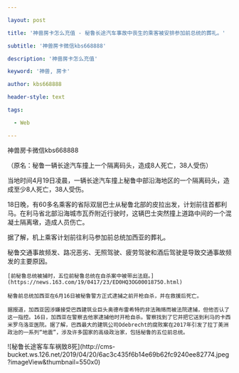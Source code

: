 ---
layout: post
title: '神兽房卡怎么充值 - 秘鲁长途汽车事故中丧生的乘客被安排参加前总统的葬礼。'
subtitle: '神兽房卡微信kbs668888'
description: '神兽房卡怎么充值'
keyword: '神兽, 房卡'
author: kbs668888
header-style: text
tags:
  - Web
---
神兽房卡微信kbs668888

（原名：秘鲁一辆长途汽车撞上一个隔离码头，造成8人死亡，38人受伤）

当地时间4月19日凌晨，一辆长途汽车撞上秘鲁中部沿海地区的一个隔离码头，造成至少8人死亡，38人受伤。

18日晚，有60多名乘客的省际双层巴士从秘鲁北部的皮拉出发，计划前往首都利马。在利马省北部沿海城市瓦乔附近行驶时，这辆巴士突然撞上道路中间的一个混凝土隔离墩，造成人员伤亡。

据了解，机上乘客计划前往利马参加前总统加西亚的葬礼。

秘鲁交通事故频发、路况恶劣、无照驾驶、疲劳驾驶和酒后驾驶是导致交通事故频发的主要原因。

    
    
    [前秘鲁总统被捕时，五位前秘鲁总统在自杀案中被带出法庭。](https://news.163.com/19/0417/23/ED0HQ3OG0001875O.html)
    
    秘鲁前总统加西亚在6月16日被秘鲁警方正式逮捕之前开枪自杀，并在救援后死亡。
    
    据报道，加西亚因涉嫌接受巴西建筑业巨头奥德布雷希特的非法贿赂而被法院逮捕，但他否认了这一指控。16日，加西亚在警察去他家逮捕他时开枪自杀。警察找到了它并把它送到利马的卡西米罗乌洛亚医院。据了解，巴西最大的建筑公司Odebrecht的腐败案在2017年引发了拉丁美洲政治的一系列“地震”，涉及许多国家的高级政治家，包括秘鲁的五位前总统。

![秘鲁长途客车车祸致8死](http://cms-
bucket.ws.126.net/2019/04/20/6ac3c435f6b14e69b62fc9240ee82774.jpeg?imageView&thumbnail=550x0)  

  

